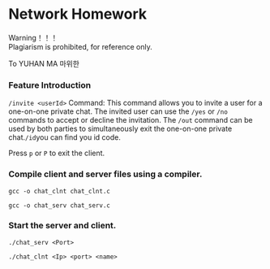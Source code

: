 # Network Homework

Warning！！！  
Plagiarism is prohibited, for reference only.

To YUHAN MA 마위한

### Feature Introduction

```/invite <userId>``` Command: This command allows you to invite a user for a one-on-one private chat. The invited user can use the ```/yes``` or ```/no``` commands to accept or decline the invitation. The ```/out``` command can be used by both parties to simultaneously exit the one-on-one private chat.```/id```you can find you id code.

Press ```p``` or ```P``` to exit the client.

### Compile client and server files using a compiler.
```linux
gcc -o chat_clnt chat_clnt.c
```
```linux
gcc -o chat_serv chat_serv.c
```

### Start the server and client.
```linux
./chat_serv <Port>
```
```linux
./chat_clnt <Ip> <port> <name>
```

